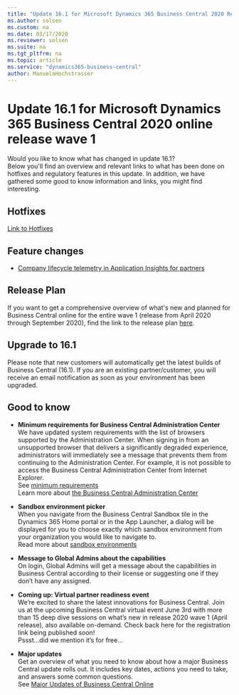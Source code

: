 ```yaml
---
title: "Update 16.1 for Microsoft Dynamics 365 Business Central 2020 Release Wave 1"
ms.author: solsen
ms.custom: na
ms.date: 03/17/2020
ms.reviewer: solsen
ms.suite: na
ms.tgt_pltfrm: na
ms.topic: article
ms.service: "dynamics365-business-central"
author: ManuelaHochstrasser
---
```


# Update 16.1 for Microsoft Dynamics 365 Business Central 2020 online release wave 1
Would you like to know what has changed in update 16.1?   
Below you'll find an overview and relevant links to what has been done on hotfixes and regulatory features in this update. In addition, we have gathered some good to know information and links, you might find interesting.  

## Hotfixes
[Link to Hotfixes](https://support.microsoft.com/help/4549686)

## Feature changes
- [Company lifecycle telemetry in Application Insights for partners](https://docs.microsoft.com/dynamics365/business-central/dev-itpro/administration/telemetry-company-lifecycle-trace)   

## Release Plan
If you want to get a comprehensive overview of what's new and planned for Business Central online for the entire wave 1 (release from April 2020 through September 2020), find the link to the release plan [here](https://docs.microsoft.com/dynamics365-release-plan/2020wave1/dynamics365-business-central/planned-features). 

## Upgrade to 16.1
Please note that new customers will automatically get the latest builds of Business Central (16.1). If you are an existing partner/customer, you will receive an email notification as soon as your environment has been upgraded. 

## Good to know

- **Minimum requirements for Business Central Administration Center**   
We have updated system requirements with the list of browsers supported by the Administration Center. When signing in from an unsupported browser that delivers a significantly degraded experience, administrators will immediately see a message that prevents them from continuing to the Administration Center. For example, it is not possible to access the Business Central Administration Center from Internet Explorer.   
See [minimum requirements](https://docs.microsoft.com/dynamics365/business-central/product-requirements#tac)   
Learn more about [the Business Central Administration Center](https://docs.microsoft.com/dynamics365/business-central/dev-itpro/administration/tenant-admin-center) 
- **Sandbox environment picker**   
When you navigate from the Business Central Sandbox tile in the Dynamics 365 Home portal or in the App Launcher, a dialog will be displayed for you to choose exactly which sandbox environment from your organization you would like to navigate to.   
Read more about [sandbox environments](https://docs.microsoft.com/dynamics365/business-central/dev-itpro/administration/environment-types)

- **Message to Global Admins about the capabilities**   
On login, Global Admins will get a message about the capabilities in Business Central according to their license or suggesting one if they don’t have any assigned. 

- **Coming up: Virtual partner readiness event**   
We’re excited to share the latest innovations for Business Central. Join us at the upcoming Business Central virtual event June 3rd with more than 15 deep dive sessions on what’s new in release 2020 wave 1 (April release), also available on-demand. Check back here for the registration link being published soon!   
Pssst…did we mention it’s for free…

- **Major updates**  
Get an overview of what you need to know about how a major Business Central update rolls out. It includes key dates, actions you need to take, and answers some common questions.   
See [Major Updates of Business Central Online](https://docs.microsoft.com/dynamics365/business-central/dev-itpro/administration/update-rollout-timelime) 


